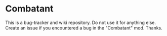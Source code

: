 # Combatant
This is a bug-tracker and wiki repository. Do not use it for anything else. Create an issue if you encountered a bug in the "Combatant" mod. Thanks.

